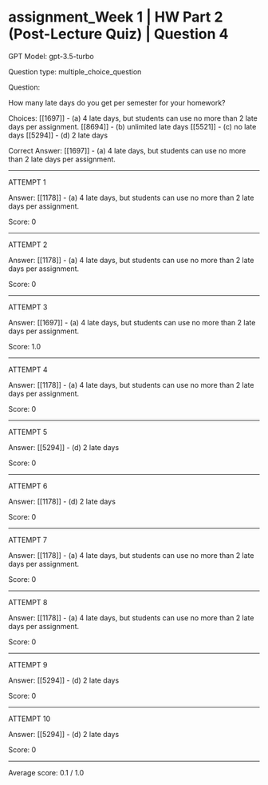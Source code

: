 # assignment_Week 1 | HW Part 2 (Post-Lecture Quiz) | Question 4

GPT Model: gpt-3.5-turbo

Question type: multiple_choice_question

Question:
<div><p>How many late days do you get per semester for your homework?</p></div>

Choices:
[[1697]] - (a) 4 late days, but students can use no more than 2 late days per assignment.
[[8694]] - (b) unlimited late days
[[5521]] - (c) no late days
[[5294]] - (d) 2 late days

Correct Answer:
[[1697]] - (a) 4 late days, but students can use no more than 2 late days per assignment.

****************************************

ATTEMPT 1

Answer:
[[1178]] - (a) 4 late days, but students can use no more than 2 late days per assignment.

Score: 0

--------------------

ATTEMPT 2

Answer:
[[1178]] - (a) 4 late days, but students can use no more than 2 late days per assignment.

Score: 0

--------------------

ATTEMPT 3

Answer: 
[[1697]] - (a) 4 late days, but students can use no more than 2 late days per assignment.

Score: 1.0

--------------------

ATTEMPT 4

Answer: 
[[1178]] - (a) 4 late days, but students can use no more than 2 late days per assignment.

Score: 0

--------------------

ATTEMPT 5

Answer: 
[[5294]] - (d) 2 late days

Score: 0

--------------------

ATTEMPT 6

Answer:
[[1178]] - (d) 2 late days

Score: 0

--------------------

ATTEMPT 7

Answer:
[[1178]] - (a) 4 late days, but students can use no more than 2 late days per assignment.

Score: 0

--------------------

ATTEMPT 8

Answer: 
[[1178]] - (a) 4 late days, but students can use no more than 2 late days per assignment.

Score: 0

--------------------

ATTEMPT 9

Answer: 
[[5294]] - (d) 2 late days

Score: 0

--------------------

ATTEMPT 10

Answer:
[[5294]] - (d) 2 late days

Score: 0

--------------------

Average score: 0.1 / 1.0
